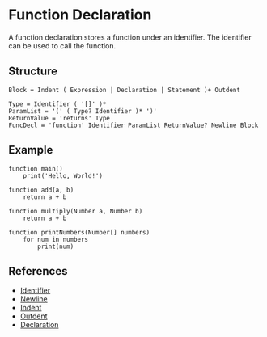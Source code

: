 # Function Declaration

A function declaration stores a function under an identifier. The identifier can be used to call the function.

## Structure
```grammar
Block = Indent ( Expression | Declaration | Statement )+ Outdent

Type = Identifier ( '[]' )*
ParamList = '(' ( Type? Identifier )* ')'
ReturnValue = 'returns' Type
FuncDecl = 'function' Identifier ParamList ReturnValue? Newline Block
```

## Example
```syntek
function main()
	print('Hello, World!')

function add(a, b)
	return a + b

function multiply(Number a, Number b)
	return a + b

function printNumbers(Number[] numbers)
	for num in numbers
		print(num)
```

## References
- [Identifier](/spec/grammar/lexical-grammar.html#identifiers)
- [Newline](/spec/grammar/lexical-grammar.html#newline)
- [Indent](/spec/grammar/lexical-grammar.html#indent)
- [Outdent](/spec/grammar/lexical-grammar.html#outdent)
- [Declaration](/spec/grammar/declarations/)
